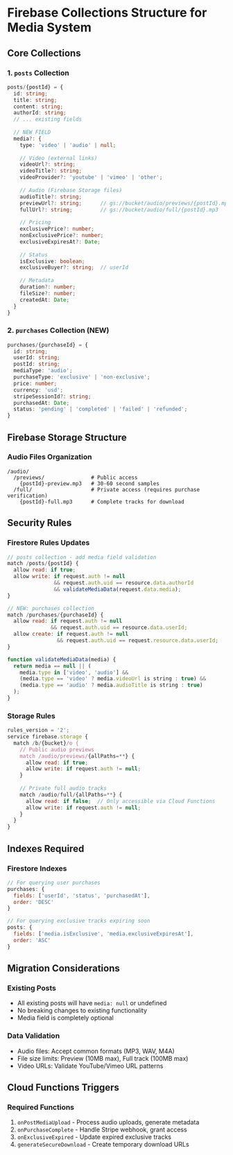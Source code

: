 # Firebase Collections Structure for Media System

## Core Collections

### 1. `posts` Collection
```typescript
posts/{postId} = {
  id: string;
  title: string;
  content: string;
  authorId: string;
  // ... existing fields
  
  // NEW FIELD
  media?: {
    type: 'video' | 'audio' | null;
    
    // Video (external links)
    videoUrl?: string;
    videoTitle?: string;
    videoProvider?: 'youtube' | 'vimeo' | 'other';
    
    // Audio (Firebase Storage files)
    audioTitle?: string;
    previewUrl?: string;      // gs://bucket/audio/previews/{postId}.mp3
    fullUrl?: string;         // gs://bucket/audio/full/{postId}.mp3
    
    // Pricing
    exclusivePrice?: number;
    nonExclusivePrice?: number;
    exclusiveExpiresAt?: Date;
    
    // Status
    isExclusive: boolean;
    exclusiveBuyer?: string;  // userId
    
    // Metadata
    duration?: number;
    fileSize?: number;
    createdAt: Date;
  }
}
```

### 2. `purchases` Collection (NEW)
```typescript
purchases/{purchaseId} = {
  id: string;
  userId: string;
  postId: string;
  mediaType: 'audio';
  purchaseType: 'exclusive' | 'non-exclusive';
  price: number;
  currency: 'usd';
  stripeSessionId?: string;
  purchasedAt: Date;
  status: 'pending' | 'completed' | 'failed' | 'refunded';
}
```

## Firebase Storage Structure

### Audio Files Organization
```
/audio/
  /previews/               # Public access
    {postId}-preview.mp3   # 30-60 second samples
  /full/                   # Private access (requires purchase verification)
    {postId}-full.mp3      # Complete tracks for download
```

## Security Rules

### Firestore Rules Updates
```javascript
// posts collection - add media field validation
match /posts/{postId} {
  allow read: if true;
  allow write: if request.auth != null 
               && request.auth.uid == resource.data.authorId
               && validateMediaData(request.data.media);
}

// NEW: purchases collection
match /purchases/{purchaseId} {
  allow read: if request.auth != null 
              && request.auth.uid == resource.data.userId;
  allow create: if request.auth != null 
                && request.auth.uid == request.resource.data.userId;
}

function validateMediaData(media) {
  return media == null || (
    media.type in ['video', 'audio'] &&
    (media.type == 'video' ? media.videoUrl is string : true) &&
    (media.type == 'audio' ? media.audioTitle is string : true)
  );
}
```

### Storage Rules
```javascript
rules_version = '2';
service firebase.storage {
  match /b/{bucket}/o {
    // Public audio previews
    match /audio/previews/{allPaths=**} {
      allow read: if true;
      allow write: if request.auth != null;
    }
    
    // Private full audio tracks
    match /audio/full/{allPaths=**} {
      allow read: if false;  // Only accessible via Cloud Functions
      allow write: if request.auth != null;
    }
  }
}
```

## Indexes Required

### Firestore Indexes
```javascript
// For querying user purchases
purchases: {
  fields: ['userId', 'status', 'purchasedAt'],
  order: 'DESC'
}

// For querying exclusive tracks expiring soon
posts: {
  fields: ['media.isExclusive', 'media.exclusiveExpiresAt'],
  order: 'ASC'
}
```

## Migration Considerations

### Existing Posts
- All existing posts will have `media: null` or undefined
- No breaking changes to existing functionality
- Media field is completely optional

### Data Validation
- Audio files: Accept common formats (MP3, WAV, M4A)
- File size limits: Preview (10MB max), Full track (100MB max)
- Video URLs: Validate YouTube/Vimeo URL patterns

## Cloud Functions Triggers

### Required Functions
1. `onPostMediaUpload` - Process audio uploads, generate metadata
2. `onPurchaseComplete` - Handle Stripe webhook, grant access
3. `onExclusiveExpired` - Update expired exclusive tracks
4. `generateSecureDownload` - Create temporary download URLs